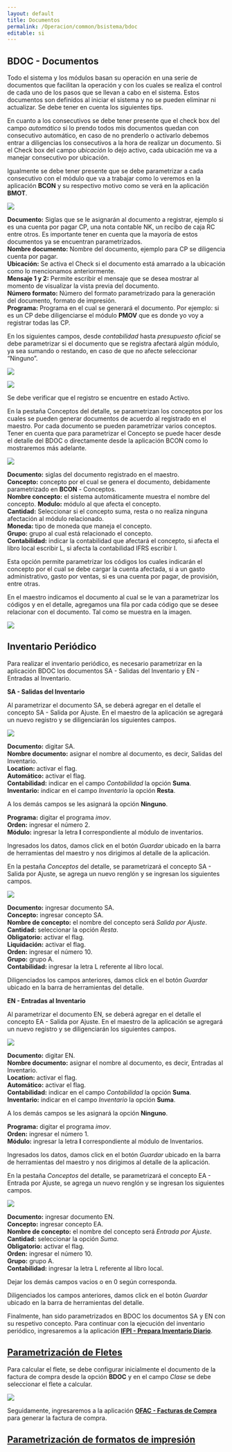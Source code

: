 ```yaml
---
layout: default
title: Documentos
permalink: /Operacion/common/bsistema/bdoc
editable: si
---
```


## BDOC - Documentos

Todo el sistema y los módulos basan su operación en una serie de documentos que facilitan la operación y con los cuales se realiza el control de cada uno de los pasos que se llevan a cabo en el sistema. Estos documentos son definidos al iniciar el sistema y no se pueden eliminar ni actualizar. Se debe tener en cuenta los siguientes tips.  

En cuanto a los consecutivos se debe tener presente que el check box del campo _automático_ si lo prendo todos mis documentos quedan con consecutivo automático, en caso de no prenderlo o activarlo debemos entrar a diligencias los consecutivos a la hora de realizar un documento. Si el Check box del campo _ubicación_ lo dejo activo, cada ubicación me va a manejar consecutivo por ubicación.  

Igualmente se debe tener presente que se debe parametrizar a cada consecutivo con el módulo que va a trabajar como lo veremos en la aplicación **BCON** y su respectivo motivo como se verá en la aplicación **BMOT**.  

![](bdoc2.png)

**Documento:** Siglas que se le asignarán al documento a registrar, ejemplo si es una cuenta por pagar CP, una nota contable NK, un recibo de caja RC entre otros. Es importante tener en cuenta que la mayoría de estos documentos ya se encuentran parametrizados.  
**Nombre documento:** Nombre del documento, ejemplo para CP se diligencia cuenta por pagar.  
**Ubicación:** Se activa el Check si el documento está amarrado a la ubicación como lo mencionamos anteriormente.  
**Mensaje 1 y 2:** Permite escribir el mensaje que se desea mostrar al momento de visualizar la vista previa del documento.  
**Número formato:** Número del formato parametrizado para la generación del documento, formato de impresión.  
**Programa:** Programa en el cual se generará el documento. Por ejemplo: si es un CP debe diligenciarse el módulo **PMOV** que es donde yo voy a registrar todas las CP.  

En los siguientes campos, desde _contabilidad_ hasta _presupuesto oficial_ se debe parametrizar si el documento que se registra afectará algún módulo, ya sea sumando o restando, en caso de que no afecte seleccionar “Ninguno”.  

![](bdoc3.png)

![](bdoc4.png)

Se debe verificar que el registro se encuentre en estado Activo.  

En la pestaña Conceptos del detalle, se parametrizan los conceptos por los cuales se pueden generar documentos de acuerdo al registrado en el maestro. Por cada documento se pueden parametrizar varios conceptos. Tener en cuenta que para parametrizar el Concepto se puede hacer desde el detalle del BDOC o directamente desde la aplicación BCON como lo mostraremos más adelante.  

![](bdoc5.png)

**Documento:** siglas del documento registrado en el maestro.  
**Concepto:** concepto por el cual se genera el documento, debidamente parametrizado en **BCON** - Conceptos.  
**Nombre concepto:** el sistema automáticamente muestra el nombre del concepto.
**Modulo:** módulo al que afecta el concepto.  
**Cantidad:** Seleccionar si el concepto suma, resta o no realiza ninguna afectación al módulo relacionado.  
**Moneda:** tipo de moneda que maneja el concepto.  
**Grupo:** grupo al cual está relacionado el concepto.  
**Contabilidad:** indicar la contabilidad que afectará el concepto, si afecta el libro local escribir L, si afecta la contabilidad IFRS escribir I.  

Esta opción permite parametrizar los códigos los cuales indicarán el concepto por el cual se debe cargar la cuenta afectada, si a un gasto administrativo, gasto por ventas, si es una cuenta por pagar, de provisión, entre otras.  

En el maestro indicamos el documento al cual se le van a parametrizar los códigos y en el detalle, agregamos una fila por cada código que se desee relacionar con el documento. Tal como se muestra en la imagen.  

![](bdoc1.png)

## Inventario Periódico

Para realizar el inventario periódico, es necesario parametrizar en la aplicación BDOC los documentos SA - Salidas del Inventario y EN - Entradas al Inventario. 

**SA - Salidas del Inventario**

Al parametrizar el documento SA, se deberá agregar en el detalle el concepto SA - Salida por Ajuste. En el maestro de la aplicación se agregará un nuevo registro y se diligenciarán los siguientes campos.  

![](bdoc6.png)

**Documento:** digitar SA.  
**Nombre documento:** asignar el nombre al documento, es decir, Salidas del Inventario.  
**Location:** activar el flag.  
**Automático:** activar el flag.  
**Contabilidad:** indicar en el campo _Contabilidad_ la opción **Suma**.  
**Inventario:** indicar en el campo _Inventario_ la opción **Resta**.  

A los demás campos se les asignará la opción **Ninguno**.   

**Programa:** digitar el programa _imov_.  
**Orden:** ingresar el número 2.  
**Módulo:** ingresar la letra **I** correspondiente al módulo de inventarios.  

Ingresados los datos, damos click en el botón _Guardar_ ubicado en la barra de herramientas del maestro y nos dirigimos al detalle de la aplicación.  

En la pestaña _Conceptos_ del detalle, se parametrizará el concepto SA - Salida por Ajuste, se agrega un nuevo renglón y se ingresan los siguientes campos.  

![](concepto.png)

**Documento:** ingresar documento SA.  
**Concepto:** ingresar concepto SA.  
**Nombre de concepto:** el nombre del concepto será _Salida por Ajuste_.  
**Cantidad:** seleccionar la opción _Resta_.  
**Obligatorio:** activar el flag.  
**Liquidación:** activar el flag.  
**Orden:** ingresar el número 10.  
**Grupo:** grupo A.  
**Contabilidad:** ingresar la letra L referente al libro local.  

Diligenciados los campos anteriores, damos click en el botón _Guardar_ ubicado en la barra de herramientas del detalle.  

**EN - Entradas al Inventario**

Al parametrizar el documento EN, se deberá agregar en el detalle el concepto EA - Salida por Ajuste. En el maestro de la aplicación se agregará un nuevo registro y se diligenciarán los siguientes campos.  

![](bdoc7.png)

**Documento:** digitar EN.  
**Nombre documento:** asignar el nombre al documento, es decir, Entradas al Inventario.  
**Location:** activar el flag.  
**Automático:** activar el flag.  
**Contabilidad:** indicar en el campo _Contabilidad_ la opción **Suma**.  
**Inventario:** indicar en el campo _Inventario_ la opción **Suma**.  

A los demás campos se les asignará la opción **Ninguno**.   

**Programa:** digitar el programa _imov_.  
**Orden:** ingresar el número 1.  
**Módulo:** ingresar la letra **I** correspondiente al módulo de Inventarios.  

Ingresados los datos, damos click en el botón _Guardar_ ubicado en la barra de herramientas del maestro y nos dirigimos al detalle de la aplicación.  

En la pestaña _Conceptos_ del detalle, se parametrizará el concepto EA - Entrada por Ajuste, se agrega un nuevo renglón y se ingresan los siguientes campos.  

![](concepto1.png)

**Documento:** ingresar documento EN.  
**Concepto:** ingresar concepto EA.  
**Nombre de concepto:** el nombre del concepto será _Entrada por Ajuste_.  
**Cantidad:** seleccionar la opción _Suma_.  
**Obligatorio:** activar el flag.  
**Orden:** ingresar el número 10.  
**Grupo:** grupo A.  
**Contabilidad:** ingresar la letra L referente al libro local.  

Dejar los demás campos vacios o en 0 según corresponda.  

Diligenciados los campos anteriores, damos click en el botón _Guardar_ ubicado en la barra de herramientas del detalle.  

Finalmente, han sido parametrizados en BDOC los documentos SA y EN con su respetivo concepto. Para continuar con la ejecución del inventario periódico, ingresaremos a la aplicación [**IFPI - Prepara Inventario Diario**](https://github.com/OasisCom/Docs/blob/master/Operacion/scm/inventarios/ifisico/ifpi.md).  


## [Parametrización de Fletes](http://docs.oasiscom.com/Operacion/common/bsistema/bdoc#parametrización-de-fletes)

Para calcular el flete, se debe configurar inicialmente el documento de la factura de compra desde la opción **BDOC** y en el campo _Clase_ se debe seleccionar el flete a calcular.  

![](bdoc8.png)

Seguidamente, ingresaremos a la aplicación [**OFAC - Facturas de Compra**](http://docs.oasiscom.com/Operacion/scm/compras/ofactura/ofac#contabilización-de-fletes) para generar la factura de compra.

## [Parametrización de formatos de impresión](http://docs.oasiscom.com/Operacion/common/bsistema/bdoc#parametrización-de-formatos-de-impresión)




